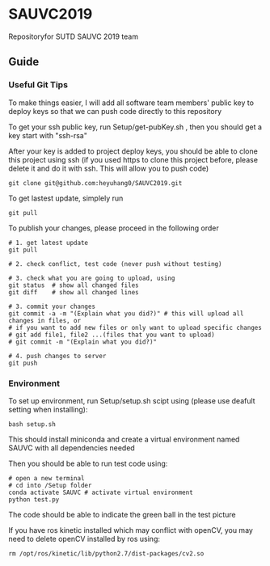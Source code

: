# SAUVC2019
Repositoryfor SUTD SAUVC 2019 team

## Guide
### Useful Git Tips

To make things easier, I will add all software team members' public key to deploy keys so that we can push code directly to this repository

To get your ssh public key, run Setup/get-pubKey.sh , then you should get a key start with "ssh-rsa"

After your key is added to project deploy keys, you should be able to clone this project using ssh (if you used https to clone this project before, please delete it and do it with ssh. This will allow you to push code)

    git clone git@github.com:heyuhang0/SAUVC2019.git

To get lastest update, simplely run

    git pull

To publish your changes, please proceed in the following order

    # 1. get latest update
    git pull

    # 2. check conflict, test code (never push without testing)

    # 3. check what you are going to upload, using
    git status  # show all changed files
    git diff    # show all changed lines

    # 3. commit your changes
    git commit -a -m "(Explain what you did?)" # this will upload all changes in files, or
    # if you want to add new files or only want to upload specific changes
    # git add file1, file2 ...(files that you want to upload)
    # git commit -m "(Explain what you did?)"

    # 4. push changes to server
    git push

### Environment

To set up environment, run Setup/setup.sh scipt using (please use deafult setting when installing): 

    bash setup.sh

This should install miniconda and create a virtual environment named SAUVC with all dependencies needed

Then you should be able to run test code using:

    # open a new terminal
    # cd into /Setup folder
    conda activate SAUVC # activate virtual environment
    python test.py

The code should be able to indicate the green ball in the test picture

If you have ros kinetic installed which may conflict with openCV, you may need to delete openCV installed by ros using:

    rm /opt/ros/kinetic/lib/python2.7/dist-packages/cv2.so